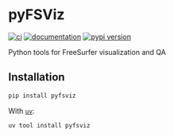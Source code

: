 # pyFSViz

[![ci](https://github.com/mcw-meier-lab/pyFSViz/workflows/ci/badge.svg)](https://github.com/mcw-meier-lab/pyFSViz/actions?query=workflow%3Aci)
[![documentation](https://img.shields.io/badge/docs-mkdocs-708FCC.svg?style=flat)](https://mcw-meier-lab.github.io/pyFSViz/)
[![pypi version](https://img.shields.io/pypi/v/pyfsviz.svg)](https://pypi.org/project/pyfsviz/)

Python tools for FreeSurfer visualization and QA

## Installation

```bash
pip install pyfsviz
```

With [`uv`](https://docs.astral.sh/uv/):

```bash
uv tool install pyfsviz
```
